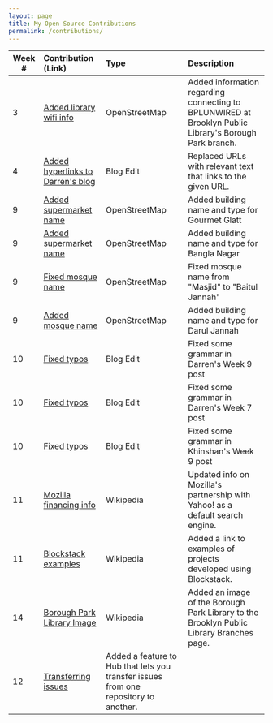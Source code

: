 ```yaml
---
layout: page
title: My Open Source Contributions
permalink: /contributions/
---
```


<!--
Type of the contribution should be "Wikipedia edit", "OpenStreet Map feature", "Project Documentation", "Project Code", "Blog Edit", etc.

The description should include a brief summary of what you did.

Replace the first row below with your contribution.

-->





| Week #       | Contribution (Link)  | Type  | Description |
|---|:---|:---|:---|
|  3   | [Added library wifi info](https://www.openstreetmap.org/changeset/74404218) | OpenStreetMap | Added information regarding connecting to BPLUNWIRED at Brooklyn Public Library's Borough Park branch. |
| 4 | [Added hyperlinks to Darren's blog](https://github.com/hunter-college-ossd-fall-2019/darrenzhang2000-weekly/pull/1) | Blog Edit | Replaced URLs with relevant text that links to the given URL. |
| 9 | [Added supermarket name](https://www.openstreetmap.org/changeset/76270814#map=19/40.64060/-73.98664&layers=D) | OpenStreetMap | Added building name and type for Gourmet Glatt |
| 9 | [Added supermarket name](https://www.openstreetmap.org/changeset/76273344#map=19/40.64284/-73.97987&layers=D) | OpenStreetMap | Added building name and type for Bangla Nagar |
| 9 | [Fixed mosque name](https://www.openstreetmap.org/changeset/76273399#map=19/40.64021/-73.97875&layers=D) | OpenStreetMap | Fixed mosque name from "Masjid" to "Baitul Jannah" |
| 9 | [Added mosque name](https://www.openstreetmap.org/changeset/76273438#map=19/40.64006/-73.97965&layers=D) | OpenStreetMap | Added building name and type for Darul Jannah |
| 10 | [Fixed typos](https://github.com/hunter-college-ossd-fall-2019/darrenzhang2000-weekly/pull/2) | Blog Edit | Fixed some grammar in Darren's Week 9 post |
| 10 | [Fixed typos](https://github.com/hunter-college-ossd-fall-2019/darrenzhang2000-weekly/pull/3) | Blog Edit | Fixed some grammar in Darren's Week 7 post |
| 10 | [Fixed typos](https://github.com/hunter-college-ossd-fall-2019/kkhan01-weekly/pull/2) | Blog Edit | Fixed some grammar in Khinshan's Week 9 post |
| 11 | [Mozilla financing info](https://en.wikipedia.org/w/index.php?title=Mozilla_Foundation&diff=prev&oldid=926069850) | Wikipedia | Updated info on Mozilla's partnership with Yahoo! as a default search engine. |
| 11 | [Blockstack examples](https://en.wikipedia.org/w/index.php?title=Blockstack&diff=prev&oldid=926071862) | Wikipedia | Added a link to examples of projects developed using Blockstack. |
| 14 | [Borough Park Library Image](https://en.wikipedia.org/w/index.php?title=List_of_Brooklyn_Public_Library_branches&diff=prev&oldid=929880403) | Wikipedia | Added an image of the Borough Park Library to the Brooklyn Public Library Branches page. |
| 12 | [Transferring issues](https://github.com/github/hub/pull/2363) | Added a feature to Hub that lets you transfer issues from one repository to another. |
